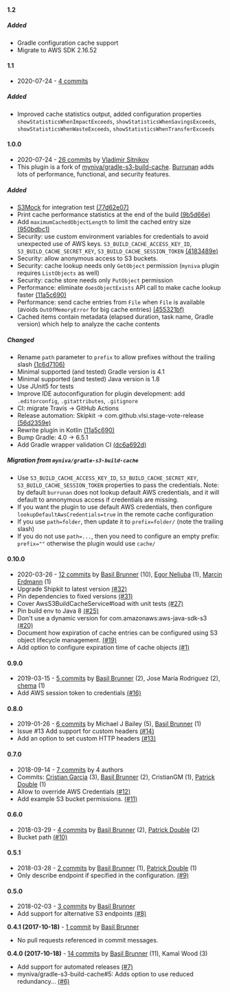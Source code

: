 #### 1.2
##### Added
 - Gradle configuration cache support
 - Migrate to AWS SDK 2.16.52

#### 1.1
 - 2020-07-24 - [4 commits](https://github.com/burrunan/gradle-s3-build-cache/compare/v1.0.0...v1.1)

##### Added
 - Improved cache statistics output, added configuration properties `showStatisticsWhenImpactExceeds`, `showStatisticsWhenSavingsExceeds`, `showStatisticsWhenWasteExceeds`, `showStatisticsWhenTransferExceeds` 

#### 1.0.0
 - 2020-07-24 - [26 commits](https://github.com/burrunan/gradle-s3-build-cache/compare/v0.10.0...v1.0.0) by [Vladimir Sitnikov](https://github.com/vlsi)
 - This plugin is a fork of [myniva/gradle-s3-build-cache](https://github.com/myniva/gradle-s3-build-cache).
 [Burrunan](https://en.wikipedia.org/wiki/Burrunan_dolphin) adds lots of performance, functional, and security features.

##### Added
 - [S3Mock](https://github.com/adobe/S3Mock) for integration test [(77d62e07)](https://github.com/burrunan/gradle-s3-build-cache/commit/77d62e07e556acd39e15f0123939430946df21bb)  
 - Print cache performance statistics at the end of the build [(9b5d66e)](https://github.com/burrunan/gradle-s3-build-cache/commit/9b5d66e3796888b20cf4757f72fc94f32430f1f5)
 - Add `maximumCachedObjectLength` to limit the cached entry size [(950bdbc1)](https://github.com/burrunan/gradle-s3-build-cache/commit/950bdbc1b6960ad9d64eb54d609aaeb3938ce126)
 - Security: use custom environment variables for credentials to avoid unexpected use of AWS keys. `S3_BUILD_CACHE_ACCESS_KEY_ID`, `S3_BUILD_CACHE_SECRET_KEY`, `S3_BUILD_CACHE_SESSION_TOKEN` [(4183489e)](https://github.com/burrunan/gradle-s3-build-cache/commit/4183489e82f70f7b117b84462e655e01caeee7c9)
 - Security: allow anonymous access to S3 buckets.
 - Security: cache lookup needs only `GetObject` permission (`myniva` plugin requires `ListObjects` as well)
 - Security: cache store needs only `PutObject` permission
 - Performance: eliminate `doesObjectExists` API call to make cache lookup faster [(11a5c690)](https://github.com/burrunan/gradle-s3-build-cache/commit/11a5c6901039a9a66d41514d72435f888570b4f9)
 - Performance: send cache entries from `File` when `File` is available (avoids `OutOfMemoryError` for big cache entries) [(455321bf)](https://github.com/burrunan/gradle-s3-build-cache/commit/455321bf5eb7261e2acb5e0720ca791ea0e75e0b)
 - Cached items contain metadata (elapsed duration, task name, Gradle version) which help to analyze the cache contents

##### Changed
 - Rename `path` parameter to `prefix` to allow prefixes without the trailing slash [(1c6d7106)](https://github.com/burrunan/gradle-s3-build-cache/commit/1c6d710689c8659e4a0ddfdb2dde51805650cf32)
 - Minimal supported (and tested) Gradle version is 4.1
 - Minimal supported (and tested) Java version is 1.8
 - Use JUnit5 for tests
 - Improve IDE autoconfiguration for plugin development: add `.editorconfig`, `.gitattributes`, `.gitignore`
 - CI: migrate Travis -> GitHub Actions
 - Release automation: Skipkit -> com.github.vlsi.stage-vote-release [(56d2359e)](https://github.com/burrunan/gradle-s3-build-cache/commit/56d2359eabc001208092fbd327831a648b14fe1a)
 - Rewrite plugin in Kotlin [(11a5c690)](https://github.com/burrunan/gradle-s3-build-cache/commit/11a5c6901039a9a66d41514d72435f888570b4f9)
 - Bump Gradle: 4.0 -> 6.5.1
 - Add Gradle wrapper validation CI [(dc6a692d)](https://github.com/burrunan/gradle-s3-build-cache/commit/dc6a692d8fbf29da6a6e842b0f8d9f3a45055925)

##### Migration from `myniva/gradle-s3-build-cache`

- Use `S3_BUILD_CACHE_ACCESS_KEY_ID`, `S3_BUILD_CACHE_SECRET_KEY`, `S3_BUILD_CACHE_SESSION_TOKEN` properties to pass the credentials.
 Note: by default `burrunan` does not lookup default AWS credentials, and it will default to annonymous access if credentials are missing.
- If you want the plugin to use default AWS credentials, then configure `lookupDefaultAwsCredentials=true` in the remote cache configuration
- If you use `path=folder`, then update it to `prefix=folder/` (note the trailing slash)
- If you do not use `path=...`, then you need to configure an empty prefix: `prefix=""` otherwise the plugin would use `cache/`

#### 0.10.0
 - 2020-03-26 - [12 commits](https://github.com/burrunan/gradle-s3-build-cache/compare/v0.9.0...v0.10.0) by [Basil Brunner](https://github.com/myniva) (10), [Egor Neliuba](https://github.com/egor-n) (1), [Marcin Erdmann](https://github.com/erdi) (1)
 - Upgrade Shipkit to latest version [(#32)](https://github.com/myniva/gradle-s3-build-cache/pull/32)
 - Pin dependencies to fixed versions [(#31)](https://github.com/myniva/gradle-s3-build-cache/pull/31)
 - Cover AwsS3BuildCacheService#load with unit tests [(#27)](https://github.com/myniva/gradle-s3-build-cache/pull/27)
 - Pin build env to Java 8 [(#25)](https://github.com/myniva/gradle-s3-build-cache/pull/25)
 - Don't use a dynamic version for com.amazonaws:aws-java-sdk-s3 [(#20)](https://github.com/myniva/gradle-s3-build-cache/issues/20)
 - Document how expiration of cache entries can be configured using S3 object lifecycle management. [(#19)](https://github.com/myniva/gradle-s3-build-cache/pull/19)
 - Add option to configure expiration time of cache objects [(#1)](https://github.com/myniva/gradle-s3-build-cache/issues/1)

#### 0.9.0
 - 2019-03-15 - [5 commits](https://github.com/burrunan/gradle-s3-build-cache/compare/v0.8.0...v0.9.0) by [Basil Brunner](https://github.com/myniva) (2), Jose María Rodriguez (2), [chema](https://github.com/durbon) (1)
 - Add  AWS session token to credentials [(#16)](https://github.com/myniva/gradle-s3-build-cache/pull/16)

#### 0.8.0
 - 2019-01-26 - [6 commits](https://github.com/burrunan/gradle-s3-build-cache/compare/v0.7.0...v0.8.0) by Michael J Bailey (5), [Basil Brunner](https://github.com/myniva) (1)
 - Issue #13 Add support for custom headers [(#14)](https://github.com/myniva/gradle-s3-build-cache/pull/14)
 - Add an option to set custom HTTP headers [(#13)](https://github.com/myniva/gradle-s3-build-cache/issues/13)

#### 0.7.0
 - 2018-09-14 - [7 commits](https://github.com/burrunan/gradle-s3-build-cache/compare/v0.6.0...v0.7.0) by 4 authors
 - Commits: [Cristian Garcia](https://github.com/CristianGM) (3), [Basil Brunner](https://github.com/myniva) (2), CristianGM (1), [Patrick Double](https://github.com/double16) (1)
 - Allow to override AWS Credentials [(#12)](https://github.com/myniva/gradle-s3-build-cache/pull/12)
 - Add example S3 bucket permissions. [(#11)](https://github.com/myniva/gradle-s3-build-cache/pull/11)

#### 0.6.0
 - 2018-03-29 - [4 commits](https://github.com/burrunan/gradle-s3-build-cache/compare/v0.5.1...v0.6.0) by [Basil Brunner](https://github.com/myniva) (2), [Patrick Double](https://github.com/double16) (2)
 - Bucket path [(#10)](https://github.com/myniva/gradle-s3-build-cache/pull/10)

#### 0.5.1
 - 2018-03-28 - [2 commits](https://github.com/burrunan/gradle-s3-build-cache/compare/v0.5.0...v0.5.1) by [Basil Brunner](https://github.com/myniva) (1), [Patrick Double](https://github.com/double16) (1)
 - Only describe endpoint if specified in the configuration. [(#9)](https://github.com/myniva/gradle-s3-build-cache/pull/9)

#### 0.5.0
 - 2018-02-03 - [3 commits](https://github.com/burrunan/gradle-s3-build-cache/compare/v0.4.1...v0.5.0) by [Basil Brunner](https://github.com/myniva)
 - Add support for alternative S3 endpoints [(#8)](https://github.com/myniva/gradle-s3-build-cache/issues/8)

**0.4.1 (2017-10-18)** - [1 commit](https://github.com/burrunan/gradle-s3-build-cache/compare/v0.4.0...v0.4.1) by [Basil Brunner](http://github.com/myniva)
 - No pull requests referenced in commit messages.

**0.4.0 (2017-10-18)** - [14 commits](https://github.com/burrunan/gradle-s3-build-cache/compare/v0.3.0...v0.4.0) by [Basil Brunner](http://github.com/myniva) (11), Kamal Wood (3)
 - Add support for automated releases [(#7)](https://github.com/myniva/gradle-s3-build-cache/pull/7)
 - myniva/gradle-s3-build-cache#5: Adds option to use reduced redundancy… [(#6)](https://github.com/myniva/gradle-s3-build-cache/pull/6)

